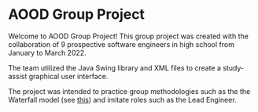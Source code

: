 # AOOD Group Project

Welcome to AOOD Group Project! This group project was created with the collaboration of 9 prospective software engineers in high school from January to March 2022.

The team utilized the Java Swing library and XML files to create a study-assist graphical user interface.

The project was intended to practice group methodologies such as the the Waterfall model (see [this](https://www.geeksforgeeks.org/waterfall-model/)) and imitate roles such as the Lead Engineer.
